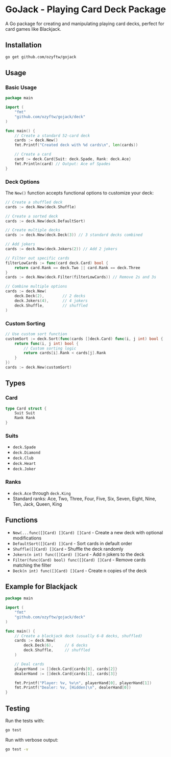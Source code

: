 # GoJack - Playing Card Deck Package

A Go package for creating and manipulating playing card decks, perfect for card games like Blackjack.

## Installation

```bash
go get github.com/ozyftw/gojack
```

## Usage

### Basic Usage

```go
package main

import (
    "fmt"
    "github.com/ozyftw/gojack/deck"
)

func main() {
    // Create a standard 52-card deck
    cards := deck.New()
    fmt.Printf("Created deck with %d cards\n", len(cards))

    // Create a card
    card := deck.Card{Suit: deck.Spade, Rank: deck.Ace}
    fmt.Println(card) // Output: Ace of Spades
}
```

### Deck Options

The `New()` function accepts functional options to customize your deck:

```go
// Create a shuffled deck
cards := deck.New(deck.Shuffle)

// Create a sorted deck
cards := deck.New(deck.DefaultSort)

// Create multiple decks
cards := deck.New(deck.Deck(3)) // 3 standard decks combined

// Add jokers
cards := deck.New(deck.Jokers(2)) // Add 2 jokers

// Filter out specific cards
filterLowCards := func(card deck.Card) bool {
    return card.Rank == deck.Two || card.Rank == deck.Three
}
cards := deck.New(deck.Filter(filterLowCards)) // Remove 2s and 3s

// Combine multiple options
cards := deck.New(
    deck.Deck(2),        // 2 decks
    deck.Jokers(4),      // 4 jokers
    deck.Shuffle,        // shuffled
)
```

### Custom Sorting

```go
// Use custom sort function
customSort := deck.Sort(func(cards []deck.Card) func(i, j int) bool {
    return func(i, j int) bool {
        // Custom sorting logic
        return cards[i].Rank < cards[j].Rank
    }
})
cards := deck.New(customSort)
```

## Types

### Card

```go
type Card struct {
    Suit Suit
    Rank Rank
}
```

### Suits

- `deck.Spade`
- `deck.Diamond`
- `deck.Club`
- `deck.Heart`
- `deck.Joker`

### Ranks

- `deck.Ace` through `deck.King`
- Standard ranks: Ace, Two, Three, Four, Five, Six, Seven, Eight, Nine, Ten, Jack, Queen, King

## Functions

- `New(...func([]Card) []Card) []Card` - Create a new deck with optional modifications
- `DefaultSort([]Card) []Card` - Sort cards in default order
- `Shuffle([]Card) []Card` - Shuffle the deck randomly
- `Jokers(n int) func([]Card) []Card` - Add n jokers to the deck
- `Filter(func(Card) bool) func([]Card) []Card` - Remove cards matching the filter
- `Deck(n int) func([]Card) []Card` - Create n copies of the deck

## Example for Blackjack

```go
package main

import (
    "fmt"
    "github.com/ozyftw/gojack/deck"
)

func main() {
    // Create a blackjack deck (usually 6-8 decks, shuffled)
    cards := deck.New(
        deck.Deck(6),     // 6 decks
        deck.Shuffle,     // shuffled
    )

    // Deal cards
    playerHand := []deck.Card{cards[0], cards[2]}
    dealerHand := []deck.Card{cards[1], cards[3]}

    fmt.Printf("Player: %v, %v\n", playerHand[0], playerHand[1])
    fmt.Printf("Dealer: %v, [Hidden]\n", dealerHand[0])
}
```

## Testing

Run the tests with:

```bash
go test
```

Run with verbose output:

```bash
go test -v
```
